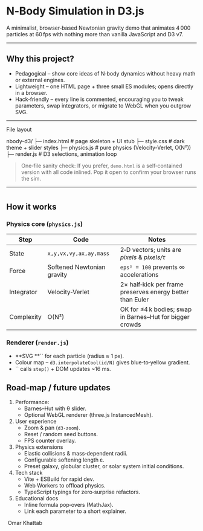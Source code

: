 # N‑Body Simulation in D3.js

A minimalist, browser‑based Newtonian gravity demo that animates 4 000 particles at 60 fps with nothing more than vanilla JavaScript and D3 v7.

---

## Why this project?

- Pedagogical – show core ideas of N‑body dynamics without heavy math or external engines.
- Lightweight – one HTML page + three small ES modules; opens directly in a browser.
- Hack‑friendly – every line is commented, encouraging you to tweak parameters, swap integrators, or migrate to WebGL when you outgrow SVG.

---

  File layout


nbody-d3/
├─ index.html    # page skeleton + UI stub
├─ style.css     # dark theme + slider styles
├─ physics.js    # pure physics (Velocity‑Verlet, O(N²))
├─ render.js     # D3 selections, animation loop



> One‑file sanity check:
> If you prefer, `demo.html` is a self‑contained version with all code inlined. Pop it open to confirm your browser runs the sim.

---

#
## How it works

### Physics core (`physics.js`)

| Step           | Code                       | Notes                                                     |
| -------------- | -------------------------- | --------------------------------------------------------- |
| State     | `x,y,vx,vy,ax,ay,mass`     | 2‑D vectors; units are *pixels* & *pixels/τ*              |
| Force     | Softened Newtonian gravity | `eps² = 100` prevents ∞ accelerations                     |
| Integrator | Velocity‑Verlet            | 2× half‑kick per frame preserves energy better than Euler |
| Complexity | O(N²)                      | OK for ≤4 k bodies; swap in Barnes–Hut for bigger crowds  |

### Renderer (`render.js`)

- \*\*SVG \*\*\`\` for each particle (radius ≈ 1 px).
- Colour map – `d3.interpolateCool(id/N)` gives blue‑to‑yellow gradient.
- \`\` calls `step()` + DOM updates \~16 ms.




## Road‑map / future updates

1. Performance:
   - Barnes–Hut with θ slider.
   - Optional WebGL renderer (three.js InstancedMesh).
2. User experience
   - Zoom & pan (`d3-zoom`).
   - Reset / random seed buttons.
   - FPS counter overlay.
3. Physics extensions
   - Elastic collisions & mass‑dependent radii.
   - Configurable softening length ε.
   - Preset galaxy, globular cluster, or solar system initial conditions.
4. Tech stack
   - Vite + ESBuild for rapid dev.
   - Web Workers to offload physics.
   - TypeScript typings for zero‑surprise refactors.
5. Educational docs
   - Inline formula pop‑overs (MathJax).
   - Link each parameter to a short explainer.

 Omar Khattab

